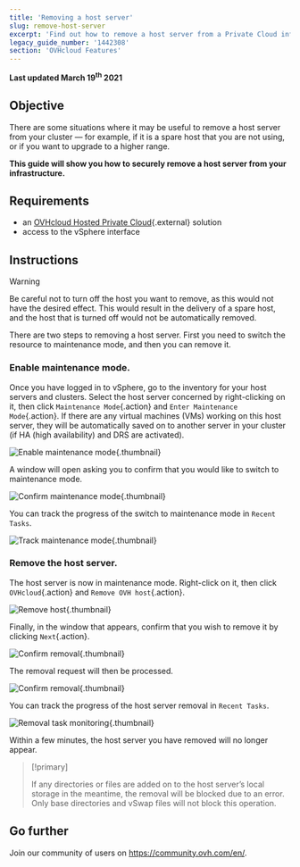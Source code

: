 ```yaml
---
title: 'Removing a host server'
slug: remove-host-server
excerpt: 'Find out how to remove a host server from a Private Cloud infrastructure'
legacy_guide_number: '1442308'
section: 'OVHcloud Features'
---
```


**Last updated March 19<sup>th</sup> 2021**

## Objective

There are some situations where it may be useful to remove a host server from your cluster — for example, if it is a spare host that you are not using, or if you want to upgrade to a higher range.

**This guide will show you how to securely remove a host server from your infrastructure.**

## Requirements

* an [OVHcloud Hosted Private Cloud](https://www.ovhcloud.com/en-ie/enterprise/products/hosted-private-cloud/){.external} solution
* access to the vSphere interface


## Instructions

> [!warning]
>
> Be careful not to turn off the host you want to remove, as this would not have the desired effect. This would result in the delivery of a spare host, and the host that is turned off would not be automatically removed.
>

There are two steps to removing a host server. First you need to switch the resource to maintenance mode, and then you can remove it.

### Enable maintenance mode.

Once you have logged in to vSphere, go to the inventory for your host servers and clusters. Select the host server concerned by right-clicking on it, then click `Maintenance Mode`{.action} and `Enter Maintenance Mode`{.action}. If there are any virtual machines (VMs) working on this host server, they will be automatically saved on to another server in your cluster (if HA (high availability) and DRS are activated).

![Enable maintenance mode](images/removehost01.png){.thumbnail}

A window will open asking you to confirm that you would like to switch to maintenance mode.

![Confirm maintenance mode](images/removehost02.png){.thumbnail}

You can track the progress of the switch to maintenance mode in `Recent Tasks`.

![Track maintenance mode](images/removehost03.png){.thumbnail}


### Remove the host server.

The host server is now in maintenance mode. Right-click on it, then click `OVHcloud`{.action} and `Remove OVH host`{.action}.

![Remove host](images/removehost04.png){.thumbnail}

Finally, in the window that appears, confirm that you wish to remove it by clicking `Next`{.action}.

![Confirm removal](images/removehost05.png){.thumbnail}

The removal request will then be processed.

![Confirm removal](images/removehost06.png){.thumbnail}

You can track the progress of the host server removal in `Recent Tasks`.

![Removal task monitoring](images/removehost07.png){.thumbnail}

Within a few minutes, the host server you have removed will no longer appear. 

> [!primary]
>
> If any directories or files are added on to the host server’s local storage in the meantime, the removal will be blocked due to an error. Only base directories and vSwap files will not block this operation.
> 


## Go further

Join our community of users on <https://community.ovh.com/en/>.
